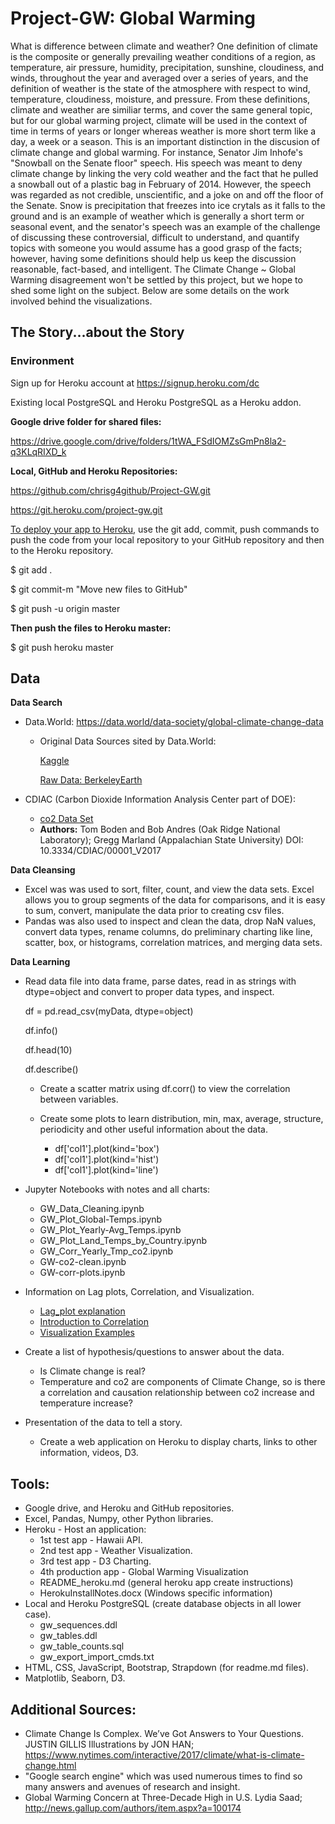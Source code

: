 # Project-GW: Global Warming

What is difference between climate and weather?  One definition of climate is the composite or generally prevailing weather conditions of a region, as temperature, air pressure, humidity, precipitation, sunshine, cloudiness, and winds, throughout the year and averaged over a series of years, and the definition of weather is the state of the atmosphere with respect to wind, temperature, cloudiness, moisture, and pressure.  From these definitions, climate and weather are similiar terms, and cover the same general topic, but for our global warming project, climate will be used in the context of time in terms of years or longer whereas weather is more short term like a day, a week or a season.  This is an important distinction in the discusion of climate change and global warming.  For instance, Senator Jim Inhofe's "Snowball on the Senate floor" speech.  His speech was meant to deny climate change by linking the very cold weather and the fact that he pulled a snowball out of a plastic bag in February of 2014.  However, the speech was regarded as not credible, unscientific, and a joke on and off the floor of the Senate.  Snow is precipitation that freezes into ice crytals as it falls to the ground and is an example of weather which is generally a short term or seasonal event, and the senator's speech was an example of the challenge of discussing these controversial, difficult to understand, and quantify topics with someone you would assume has a good grasp of the facts; however, having some definitions should help us keep the discussion reasonable, fact-based, and intelligent.  The Climate Change ~ Global Warming disagreement won't be settled by this project, but we hope to shed some light on the subject.  Below are some details on the work involved behind the visualizations.


## The Story...about the Story

### Environment 

Sign up for Heroku account at https://signup.heroku.com/dc

Existing local PostgreSQL and Heroku PostgreSQL as a Heroku addon.

**Google drive folder for shared files:**

<https://drive.google.com/drive/folders/1tWA_FSdIOMZsGmPn8la2-q3KLqRIXD_k>

**Local, GitHub and Heroku Repositories:**

https://github.com/chrisg4github/Project-GW.git

https://git.heroku.com/project-gw.git

<u>To deploy your app to Heroku</u>,  use the git add, commit, push commands to push the code from your local repository to your GitHub repository and then to the Heroku repository.

$ git add .

$ git commit-m "Move new files to GitHub"

$ git push -u origin master

 **Then push the files to Heroku master:**

$ git push heroku master



## Data

**Data Search**

- Data.World: <https://data.world/data-society/global-climate-change-data>
  - Original Data Sources sited by Data.World:

     [Kaggle](https://www.kaggle.com/berkeleyearth/climate-change-earth-surface-temperature-data)

     [Raw Data: BerkeleyEarth](http://berkeleyearth.org/data/)


- CDIAC (Carbon Dioxide Information Analysis Center part of DOE):
  - [co2 Data Set](http://cdiac.ess-dive.lbl.gov/trends/emis/tre_coun.html)
  - **Authors:** Tom Boden and Bob Andres (Oak Ridge National Laboratory); Gregg Marland (Appalachian State University) DOI: 10.3334/CDIAC/00001_V2017

**Data Cleansing**

- Excel was was used to sort, filter, count, and view the data sets.  Excel allows you to group segments of the data for comparisons, and it is easy to sum, convert, manipulate the data prior to creating csv files.
- Pandas was also used to inspect and clean the data, drop NaN values, convert data types, rename columns, do preliminary charting like line, scatter, box, or histograms, correlation matrices, and merging data sets.

**Data Learning**

- Read data file into data frame, parse dates, read in as strings with dtype=object and convert to proper data types, and inspect.

  df = pd.read_csv(myData, dtype=object)

  df.info()

  df.head(10) 

  df.describe()

   - Create a scatter matrix using df.corr() to view the correlation between variables.

   - Create some plots to learn distribution, min, max, average, structure, periodicity and other useful information about the data.

     - df['col1'].plot(kind='box')
     - df['col1'].plot(kind='hist')
     - df['col1'].plot(kind='line')

- Jupyter Notebooks with notes and all charts:

  - GW_Data_Cleaning.ipynb
  - GW_Plot_Global-Temps.ipynb
  - GW_Plot_Yearly-Avg_Temps.ipynb
  - GW_Plot_Land_Temps_by_Country.ipynb
  - GW_Corr_Yearly_Tmp_co2.ipynb
  - GW-co2-clean.ipynb
  - GW-corr-plots.ipynb

- Information on Lag plots, Correlation, and Visualization.
  -  [Lag_plot explanation](http://www.itl.nist.gov/div898/handbook/eda/section3/lagplot.htm)
  -  [Introduction to Correlation](https://www.datascience.com/blog/introduction-to-correlation-learn-data-science-tutorials)
  -  [Visualization Examples](https://pandas.pydata.org/pandas-docs/stable/visualization.html)


- Create a list of hypothesis/questions to answer about the data.
  - Is Climate change is real?
  - Temperature and co2 are components of Climate Change, so is there a correlation  and causation relationship between co2 increase and temperature increase?  
- Presentation of the data to tell a story.
  - Create a web application on Heroku to display charts, links to other information, videos, D3.



## Tools:

- Google drive, and Heroku and GitHub repositories.
- Excel, Pandas, Numpy, other Python libraries.
- Heroku - Host an application:
  - 1st test app - Hawaii API.
  - 2nd test app - Weather Visualization.
  - 3rd test app - D3 Charting.
  - 4th production app - Global Warming Visualization
  - README_heroku.md (general heroku app create instructions)
  - HerokuInstallNotes.docx (Windows specific information)
- Local and Heroku PostgreSQL (create database objects in all lower case).
  - gw_sequences.ddl
  - gw_tables.ddl
  - gw_table_counts.sql
  - gw_export_import_cmds.txt
- HTML, CSS, JavaScript, Bootstrap, Strapdown (for readme.md files).
- Matplotlib, Seaborn, D3.



## Additional Sources:

- Climate Change Is Complex. We’ve Got Answers to Your Questions.  JUSTIN GILLIS  Illustrations by JON HAN;  https://www.nytimes.com/interactive/2017/climate/what-is-climate-change.html
- "Google search engine" which was used numerous times to find so many answers and avenues of research and insight.
- Global Warming Concern at Three-Decade High in U.S.  Lydia Saad;  http://news.gallup.com/authors/item.aspx?a=100174


